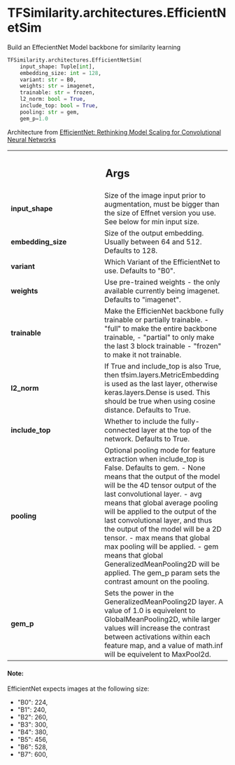 # TFSimilarity.architectures.EfficientNetSim





Build an EffecientNet Model backbone for similarity learning

```python
TFSimilarity.architectures.EfficientNetSim(
    input_shape: Tuple[int],
    embedding_size: int = 128,
    variant: str = B0,
    weights: str = imagenet,
    trainable: str = frozen,
    l2_norm: bool = True,
    include_top: bool = True,
    pooling: str = gem,
    gem_p=1.0
```



<!-- Placeholder for "Used in" -->

Architecture from [EfficientNet: Rethinking Model Scaling for Convolutional Neural Networks](https://arxiv.org/abs/1905.11946)

<!-- Tabular view -->
 <table class="responsive fixed orange">
<colgroup><col width="214px"><col></colgroup>
<tr><th colspan="2"><h2 class="add-link">Args</h2></th></tr>

<tr>
<td>
<b>input_shape</b>
</td>
<td>
Size of the image input prior to augmentation,
must be bigger than the size of Effnet version you use. See below for
min input size.
</td>
</tr><tr>
<td>
<b>embedding_size</b>
</td>
<td>
Size of the output embedding. Usually between 64
and 512. Defaults to 128.
</td>
</tr><tr>
<td>
<b>variant</b>
</td>
<td>
Which Variant of the EfficientNet to use. Defaults to "B0".
</td>
</tr><tr>
<td>
<b>weights</b>
</td>
<td>
Use pre-trained weights - the only available currently being
imagenet. Defaults to "imagenet".
</td>
</tr><tr>
<td>
<b>trainable</b>
</td>
<td>
Make the EfficienNet backbone fully trainable or partially
trainable.
- "full" to make the entire backbone trainable,
- "partial" to only make the last 3 block trainable
- "frozen" to make it not trainable.
</td>
</tr><tr>
<td>
<b>l2_norm</b>
</td>
<td>
If True and include_top is also True, then
tfsim.layers.MetricEmbedding is used as the last layer, otherwise
keras.layers.Dense is used. This should be true when using cosine
distance. Defaults to True.
</td>
</tr><tr>
<td>
<b>include_top</b>
</td>
<td>
Whether to include the fully-connected layer at the top
of the network. Defaults to True.
</td>
</tr><tr>
<td>
<b>pooling</b>
</td>
<td>
Optional pooling mode for feature extraction when
include_top is False. Defaults to gem.
- None means that the output of the model will be the 4D tensor
  output of the last convolutional layer.
- avg means that global average pooling will be applied to the
  output of the last convolutional layer, and thus the output of the
  model will be a 2D tensor.
- max means that global max pooling will be applied.
- gem means that global GeneralizedMeanPooling2D will be applied.
  The gem_p param sets the contrast amount on the pooling.
</td>
</tr><tr>
<td>
<b>gem_p</b>
</td>
<td>
Sets the power in the GeneralizedMeanPooling2D layer. A value
of 1.0 is equivelent to GlobalMeanPooling2D, while larger values
will increase the contrast between activations within each feature
map, and a value of math.inf will be equivelent to MaxPool2d.
</td>
</tr>
</table>



#### Note:

EfficientNet expects images at the following size:
 - "B0": 224,
 - "B1": 240,
 - "B2": 260,
 - "B3": 300,
 - "B4": 380,
 - "B5": 456,
 - "B6": 528,
 - "B7": 600,
